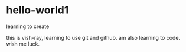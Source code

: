 # hello-world1
learning to create

this is vish-ray, learning to use git and github. am also learning to code.
wish me luck.
